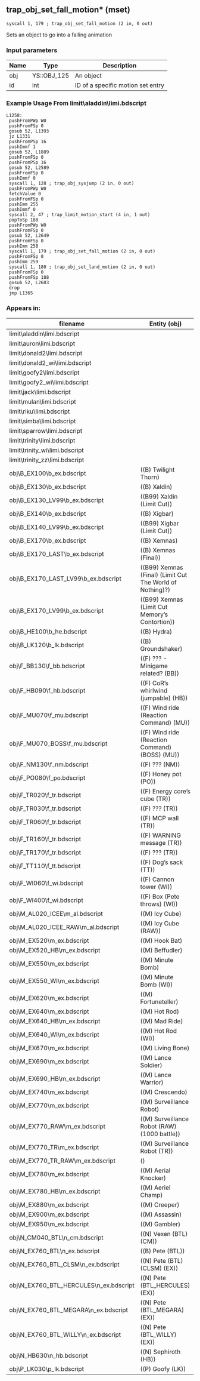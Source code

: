 ## trap_obj_set_fall_motion* (mset)

`syscall 1, 179 ; trap_obj_set_fall_motion (2 in, 0 out)`

Sets an object to go into a falling animation

### Input parameters
| Name | Type | Description
|------|------|------------
| obj   | YS::OBJ_125   | An object
| id   | int   | ID of a specific motion set entry


### Example Usage From limit\aladdin\limi.bdscript
```plaintext
L1258:
 pushFromPWp W0
 pushFromFSp 0
 gosub 52, L1393
 jz L1331
 pushFromPSp 16
 pushImmf 1
 gosub 52, L1889
 pushFromFSp 0
 pushFromPSp 16
 gosub 52, L2589
 pushFromFSp 0
 pushImmf 0
 syscall 1, 128 ; trap_obj_sysjump (2 in, 0 out)
 pushFromPWp W0
 fetchValue 0
 pushFromFSp 0
 pushImm 255
 pushImmf 0
 syscall 2, 47 ; trap_limit_motion_start (4 in, 1 out)
 popToSp 188
 pushFromPWp W0
 pushFromFSp 0
 gosub 52, L2649
 pushFromFSp 0
 pushImm 258
 syscall 1, 179 ; trap_obj_set_fall_motion (2 in, 0 out)
 pushFromFSp 0
 pushImm 259
 syscall 1, 180 ; trap_obj_set_land_motion (2 in, 0 out)
 pushFromFSp 0
 pushFromFSp 188
 gosub 52, L2603
 drop 
 jmp L1365
```


### Appears in:
| filename | Entity (obj)
|----------|-------------
| limit\aladdin\limi.bdscript       |           
| limit\auron\limi.bdscript       |           
| limit\donald2\limi.bdscript       |           
| limit\donald2_wi\limi.bdscript       |           
| limit\goofy2\limi.bdscript       |           
| limit\goofy2_wi\limi.bdscript       |           
| limit\jack\limi.bdscript       |           
| limit\mulan\limi.bdscript       |           
| limit\riku\limi.bdscript       |           
| limit\simba\limi.bdscript       |           
| limit\sparrow\limi.bdscript       |           
| limit\trinity\limi.bdscript       |           
| limit\trinity_wi\limi.bdscript       |           
| limit\trinity_zz\limi.bdscript       |           
| obj\B_EX100\b_ex.bdscript       | ((B) Twilight Thorn)          
| obj\B_EX130\b_ex.bdscript       | ((B) Xaldin)          
| obj\B_EX130_LV99\b_ex.bdscript       | ((B99) Xaldin (Limit Cut))          
| obj\B_EX140\b_ex.bdscript       | ((B) Xigbar)          
| obj\B_EX140_LV99\b_ex.bdscript       | ((B99) Xigbar (Limit Cut))          
| obj\B_EX170\b_ex.bdscript       | ((B) Xemnas)          
| obj\B_EX170_LAST\b_ex.bdscript       | ((B) Xemnas (Final))          
| obj\B_EX170_LAST_LV99\b_ex.bdscript       | ((B99) Xemnas (Final) (Limit Cut The World of Nothing)?)          
| obj\B_EX170_LV99\b_ex.bdscript       | ((B99) Xemnas (Limit Cut Memory’s Contortion))          
| obj\B_HE100\b_he.bdscript       | ((B) Hydra)          
| obj\B_LK120\b_lk.bdscript       | ((B) Groundshaker)          
| obj\F_BB130\f_bb.bdscript       | ((F) ??? - Minigame related? (BB))          
| obj\F_HB090\f_hb.bdscript       | ((F) CoR’s whirlwind (jumpable) (HB))          
| obj\F_MU070\f_mu.bdscript       | ((F) Wind ride (Reaction Command) (MU))          
| obj\F_MU070_BOSS\f_mu.bdscript       | ((F) Wind ride (Reaction Command) (BOSS) (MU))          
| obj\F_NM130\f_nm.bdscript       | ((F) ??? (NM))          
| obj\F_PO080\f_po.bdscript       | ((F) Honey pot (PO))          
| obj\F_TR020\f_tr.bdscript       | ((F) Energy core’s cube (TR))          
| obj\F_TR030\f_tr.bdscript       | ((F) ??? (TR))          
| obj\F_TR060\f_tr.bdscript       | ((F) MCP wall (TR))          
| obj\F_TR160\f_tr.bdscript       | ((F) WARNING message (TR))          
| obj\F_TR170\f_tr.bdscript       | ((F) ??? (TR))          
| obj\F_TT110\f_tt.bdscript       | ((F) Dog’s sack (TT))          
| obj\F_WI060\f_wi.bdscript       | ((F) Cannon tower (WI))          
| obj\F_WI400\f_wi.bdscript       | ((F) Box (Pete throws) (WI))          
| obj\M_AL020_ICEE\m_al.bdscript       | ((M) Icy Cube)          
| obj\M_AL020_ICEE_RAW\m_al.bdscript       | ((M) Icy Cube (RAW))          
| obj\M_EX520\m_ex.bdscript       | ((M) Hook Bat)          
| obj\M_EX520_HB\m_ex.bdscript       | ((M) Beffudler)          
| obj\M_EX550\m_ex.bdscript       | ((M) Minute Bomb)          
| obj\M_EX550_WI\m_ex.bdscript       | ((M) Minute Bomb (WI))          
| obj\M_EX620\m_ex.bdscript       | ((M) Fortuneteller)          
| obj\M_EX640\m_ex.bdscript       | ((M) Hot Rod)          
| obj\M_EX640_HB\m_ex.bdscript       | ((M) Mad Ride)          
| obj\M_EX640_WI\m_ex.bdscript       | ((M) Hot Rod (WI))          
| obj\M_EX670\m_ex.bdscript       | ((M) Living Bone)          
| obj\M_EX690\m_ex.bdscript       | ((M) Lance Soldier)          
| obj\M_EX690_HB\m_ex.bdscript       | ((M) Lance Warrior)          
| obj\M_EX740\m_ex.bdscript       | ((M) Crescendo)          
| obj\M_EX770\m_ex.bdscript       | ((M) Surveillance Robot)          
| obj\M_EX770_RAW\m_ex.bdscript       | ((M) Surveillance Robot (RAW) (1000 battle))          
| obj\M_EX770_TR\m_ex.bdscript       | ((M) Surveillance Robot (TR))          
| obj\M_EX770_TR_RAW\m_ex.bdscript       | ()          
| obj\M_EX780\m_ex.bdscript       | ((M) Aerial Knocker)          
| obj\M_EX780_HB\m_ex.bdscript       | ((M) Aeriel Champ)          
| obj\M_EX880\m_ex.bdscript       | ((M) Creeper)          
| obj\M_EX900\m_ex.bdscript       | ((M) Assassin)          
| obj\M_EX950\m_ex.bdscript       | ((M) Gambler)          
| obj\N_CM040_BTL\n_cm.bdscript       | ((N) Vexen (BTL) (CM))          
| obj\N_EX760_BTL\n_ex.bdscript       | ((B) Pete (BTL))          
| obj\N_EX760_BTL_CLSM\n_ex.bdscript       | ((N) Pete (BTL) (CLSM) (EX))          
| obj\N_EX760_BTL_HERCULES\n_ex.bdscript       | ((N) Pete (BTL_HERCULES) (EX))          
| obj\N_EX760_BTL_MEGARA\n_ex.bdscript       | ((N) Pete (BTL_MEGARA) (EX))          
| obj\N_EX760_BTL_WILLY\n_ex.bdscript       | ((N) Pete (BTL_WILLY) (EX))          
| obj\N_HB630\n_hb.bdscript       | ((N) Sephiroth (HB))          
| obj\P_LK030\p_lk.bdscript       | ((P) Goofy (LK))          



